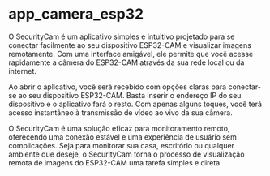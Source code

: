 # app_camera_esp32

O SecurityCam é um aplicativo simples e intuitivo projetado para se conectar facilmente ao seu dispositivo ESP32-CAM e visualizar imagens remotamente. Com uma interface amigável, ele permite que você acesse rapidamente a câmera do ESP32-CAM através da sua rede local ou da internet.

Ao abrir o aplicativo, você será recebido com opções claras para conectar-se ao seu dispositivo ESP32-CAM. Basta inserir o endereço IP do seu dispositivo e o aplicativo fará o resto. Com apenas alguns toques, você terá acesso instantâneo à transmissão de vídeo ao vivo da sua câmera.

O SecurityCam é uma solução eficaz para monitoramento remoto, oferecendo uma conexão estável e uma experiência de usuário sem complicações. Seja para monitorar sua casa, escritório ou qualquer ambiente que deseje, o SecurityCam torna o processo de visualização remota de imagens do ESP32-CAM uma tarefa simples e direta.

